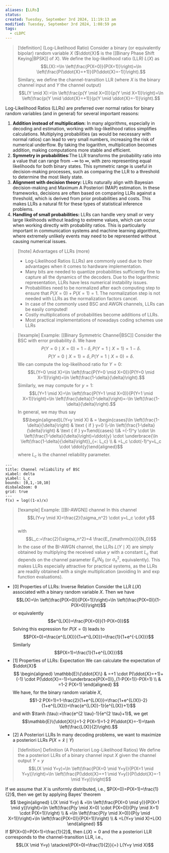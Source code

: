 ```yaml
---
aliases: [LLRs]
status: 
created: Tuesday, September 3rd 2024, 11:19:13 am
modified: Tuesday, September 3rd 2024, 1:08:59 pm
tags:
  - cLDPC
---
```


> [!definition] (Log-Likelihood Ratio)
> Consider a binary (or equivalently bipolar) random variable $X$ ($\ddot{X}$ is the [[Binary Phase Shift Keying|BPSK]] of $X$). We define the log-likelihood ratio (LLR) $L(X)$ as
> $$L(X):=\ln \left(\frac{P(X=0)}{P(X=1)}\right)=\ln \left(\frac{P(\ddot{X}=+1)}{P(\ddot{X}=-1)}\right).$$
> Similary, we define the channel-transition LLR (where $X$ is the binary channel input and $Y$ the channel output)
> $$L(Y \mid X):=\ln \left(\frac{p(Y \mid X=0)}{p(Y \mid X=1)}\right)=\ln \left(\frac{p(Y \mid \ddot{X}=+1)}{p(Y \mid \ddot{X}=-1)}\right).$$


Log-Likelihood Ratios (LLRs) are preferred over normal ratios for binary random variables (and in general) for several important reasons:

1.  **Addition instead of multiplication:** In many algorithms, especially in decoding and estimation, working with log-likelihood ratios simplifies calculations. Multiplying probabilities (as would be necessary with normal ratios) can lead to very small numbers, increasing the risk of numerical underflow. By taking the logarithm, multiplication becomes addition, making computations more stable and efficient.
2. **Symmetry in probabilities**:The LLR transforms the probability ratio into a value that can range from $-\infty$ to $\infty$, with zero representing equal likelihoods for both binary states. This symmetric range is useful in decision-making processes, such as comparing the LLR to a threshold to determine the most likely state.
3. **Alignment with decision theory:** LLRs naturally align with Bayesian decision-making and Maximum A Posteriori (MAP) estimation. In these frameworks, decisions are often based on comparing LLRs against a threshold, which is derived from prior probabilities and costs. This makes LLRs a natural fit for these types of statistical inference problems.
4. **Handling of small probabilities:** LLRs can handle very small or very large likelihoods without leading to extreme values, which can occur when working directly with probability ratios. This is particularly important in communication systems and machine learning algorithms, where extremely unlikely events may need to be represented without causing numerical issues.

> [!note] Advantages of LLRs (more)
> - Log-Likelihood Ratios (LLRs) are commonly used due to their advantages when it comes to hardware implementation. 
> - Many bits are needed to quantize probabilities sufficiently fine to capture all the dynamics of the decoders. Due to the logarithmic representation, LLRs have less numerical instability issues.
> - Probabilities need to be normalized after each computing step to ensure that $P(X=0)+P(X=1)=1$. The normalization step is not needed with LLRs as the normalization factors cancel.
> - In case of the commonly used BSC and AWGN channels, LLRs can be easily computed!
> - Costly multiplications of probabilities become additions of LLRs.
> - Most practical implementations of nowadays coding schemes use LLRs


> [!example] Example: [[Binary Symmetric Channel|BSC]]
> Consider the BSC with error probability $\delta$. We have
> $$P(Y=0 \mid X=0)=1-\delta, P(Y=1 \mid X=1)=1-\delta.$$ 
> $$P(Y=0 \mid X=1)=\delta, P(Y=1 \mid X=0)=\delta.$$
> We can compute the log-likelihood ratio for $Y=0$:
> $$L(Y=0 \mid X)=\ln \left(\frac{P(Y=0 \mid X=0)}{P(Y=0 \mid X=1)}\right)=\ln \left(\frac{1-\delta}{\delta}\right).$$
> Similarly, we may compute for $y=1$:
> $$L(Y=1 \mid X)=\ln \left(\frac{P(Y=1 \mid X=0)}{P(Y=1 \mid X=1)}\right)=\ln \left(\frac{\delta}{1-\delta}\right)=-\ln \left(\frac{1-\delta}{\delta}\right).$$
> In general, we may thus say
> $$\begin{aligned}L(Y=y \mid X) & = \begin{cases}\ln \left(\frac{1-\delta}{\delta}\right) & \text { if } y=0 \\-\ln \left(\frac{1-\delta}{\delta}\right) & \text { if } y=1\end{cases} \\& =(-1)^y \cdot \ln \left(\frac{1-\delta}{\delta}\right)=\ddot{y} \cdot \underbrace{\ln \left(\frac{1-\delta}{\delta}\right)}_{=: L_c} \\ & =L_c \cdot(-1)^y=L_c \cdot \ddot{y}\end{aligned}$$
> where $L_c$ is the channel reliability parameter.

````functionplot
---
title: Channel reliability of BSC
xLabel: delta
yLabel: L_c
bounds: [0,1,-10,10]
disbaleZoom: 0
grid: true
---
f(x) = log((1-x)/x)
````


> [!example] Example: [[BI-AWGN]] channel
> In this channel
> $$L(Y=y \mid X)=\frac{2}{\sigma_n^2} \cdot y=L_c \cdot y$$\
> with
> $$L_c:=\frac{2}{\sigma_n^2}=4 \frac{E_{\mathrm{s}}}{N_0}$$
> In the case of the BI-AWGN channel, the LLRs $L(Y \mid X)$ are simply obtained by multiplying the received value $y$ with a constant $L_c$ that depends on the channel parameter $E_{\mathrm{s}} / N_0$ (or $\sigma_n^2$, equivalently). This makes LLRs especially attractive for practical systems, as the LLRs are readily obtained with a single multiplication (avoiding $\ln$ and $\exp$ function evaluations).

- [0] Properties of LLRs: Inverse Relation
Consider the LLR $L(X)$ associated with a binary random variable $X$. Then we have
$$L(X)=\ln \left(\frac{P(X=0)}{P(X=1)}\right)=\ln \left(\frac{P(X=0)}{1-P(X=0)}\right)$$
or equivalently
$$e^{L(X)}=\frac{P(X=0)}{1-P(X=0)}$$
Solving this expression for $P(X=0)$ leads to
$$P(X=0)=\frac{e^{L(X)}}{1+e^{L(X)}}=\frac{1}{1+e^{-L(X)}}$$
Similarly
$$P(X=1)=\frac{1}{1+e^{L(X)}}$$
- [1] Properties of LLRs: Expectation
We can calculate the expectation of $\ddot{X}$
$$
\begin{aligned}
\mathbb{E}\{\ddot{X}\} & =+1 \cdot P(\ddot{X}=+1)+(-1) \cdot P(\ddot{X}=-1)=\underbrace{P(X=0)}_{1-P(X=1)}-P(X=1) \\
& =1-2 P(X=1)
\end{aligned}
$$
We have, for the binary random variable $X$,
$$1-2 P(X=1)=1-\frac{2}{1+e^{L(X)}}=\frac{1+e^{L(X)}-2}{1+e^{L(X)}}=\frac{e^{L(X)}-1}{e^{L(X)}+1}$$
and with $\tanh (\tau):=\frac{e^{2 \tau}-1}{e^{2 \tau}+1}$, we get
$$\mathbb{E}\{\ddot{X}\}=1-2 P(X=1)=1-2 P(\ddot{X}=-1)=\tanh \left(\frac{L(X)}{2}\right).$$
- [2] A Posteriori LLRs
In many decoding problems, we want to maximize a posteriori LLRs $P(X=\hat{x} \mid Y)$

> [!definition] Definition (A Posteriori Log-Likelihood Ratios)
> We define the a posteriori LLRs of a binary channel input $X$ given the channel output $Y=y$
> $$L(X \mid Y=y)=\ln \left(\frac{P(X=0 \mid Y=y)}{P(X=1 \mid Y=y)}\right)=\ln \left(\frac{P(\ddot{X}=+1 \mid Y=y)}{P(\ddot{X}=-1 \mid Y=y)}\right)$$

If we assume that $X$ is uniformly distributed, i.e., $P(X=0)=P(X=1)=\frac{1}{2}$, then we get by applying Bayes' theorem
$$
\begin{aligned}
L(X \mid Y=y) & =\ln \left(\frac{P(X=0 \mid y)}{P(X=1 \mid y)}\right)=\ln \left(\frac{P(y \mid X=0) \cdot P(X=0)}{P(y \mid X=1) \cdot P(X=1)}\right) \\
& =\ln \left(\frac{P(y \mid X=0)}{P(y \mid X=1)}\right)+\ln \left(\frac{P(X=0)}{P(X=1)}\right) \\
& =L(Y=y \mid X)+L(X)
\end{aligned}
$$
If $P(X=0)=P(X=1)=\frac{1}{2}$, then $L(X)=0$ and the a posteriori LLR corresponds to the channel-transition LLR, i.e.,
$$L(X \mid Y=y) \stackrel{P(X=0)=\frac{1}{2}}{=} L(Y=y \mid X)$$
